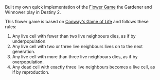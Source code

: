 Built my own quick implementation of the [Flower Game](https://www.ishtar-collective.net/entries/gardener-and-winnower) the Gardener and Winnower play in Destiny 2. 

This flower game is based on [Conway's Game of Life](https://en.wikipedia.org/wiki/Conway%27s_Game_of_Life) and follows these rules:

1. Any live cell with fewer than two live neighbours dies, as if by underpopulation.
2. Any live cell with two or three live neighbours lives on to the next generation.
3. Any live cell with more than three live neighbours dies, as if by overpopulation.
4. Any dead cell with exactly three live neighbours becomes a live cell, as if by reproduction.

